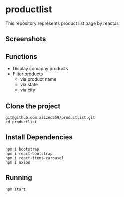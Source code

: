 # productlist
This repository represents product list page by reactJs

## Screenshots

<div float="left">
    
</div>

## Functions

- Display comapny products
- Filter products
  - via product name
  - via state
  - via city

## Clone the project

```
git@github.com:alized559/productlist.git
cd productlist
```

## Install Dependencies

```
npm i bootstrap
npm i react-bootstrap
npm i react-items-carousel
npm i axios
```

## Running

```
npm start
```
